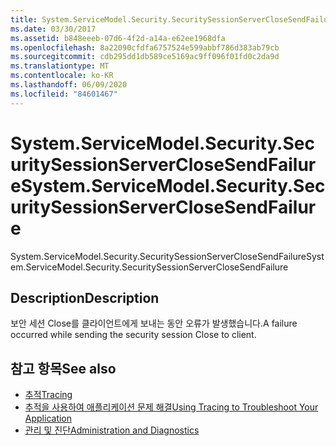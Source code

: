 ```yaml
---
title: System.ServiceModel.Security.SecuritySessionServerCloseSendFailure
ms.date: 03/30/2017
ms.assetid: b848eeeb-07d6-4f2d-a14a-e62ee1968dfa
ms.openlocfilehash: 8a22090cfdfa6757524e599abbf786d383ab79cb
ms.sourcegitcommit: cdb295dd1db589ce5169ac9ff096f01fd0c2da9d
ms.translationtype: MT
ms.contentlocale: ko-KR
ms.lasthandoff: 06/09/2020
ms.locfileid: "84601467"
---
```

# <a name="systemservicemodelsecuritysecuritysessionserverclosesendfailure"></a><span data-ttu-id="cd7fa-102">System.ServiceModel.Security.SecuritySessionServerCloseSendFailure</span><span class="sxs-lookup"><span data-stu-id="cd7fa-102">System.ServiceModel.Security.SecuritySessionServerCloseSendFailure</span></span>
<span data-ttu-id="cd7fa-103">System.ServiceModel.Security.SecuritySessionServerCloseSendFailure</span><span class="sxs-lookup"><span data-stu-id="cd7fa-103">System.ServiceModel.Security.SecuritySessionServerCloseSendFailure</span></span>  
  
## <a name="description"></a><span data-ttu-id="cd7fa-104">Description</span><span class="sxs-lookup"><span data-stu-id="cd7fa-104">Description</span></span>  
 <span data-ttu-id="cd7fa-105">보안 세션 Close를 클라이언트에게 보내는 동안 오류가 발생했습니다.</span><span class="sxs-lookup"><span data-stu-id="cd7fa-105">A failure occurred while sending the security session Close to client.</span></span>  
  
## <a name="see-also"></a><span data-ttu-id="cd7fa-106">참고 항목</span><span class="sxs-lookup"><span data-stu-id="cd7fa-106">See also</span></span>

- [<span data-ttu-id="cd7fa-107">추적</span><span class="sxs-lookup"><span data-stu-id="cd7fa-107">Tracing</span></span>](index.md)
- [<span data-ttu-id="cd7fa-108">추적을 사용하여 애플리케이션 문제 해결</span><span class="sxs-lookup"><span data-stu-id="cd7fa-108">Using Tracing to Troubleshoot Your Application</span></span>](using-tracing-to-troubleshoot-your-application.md)
- [<span data-ttu-id="cd7fa-109">관리 및 진단</span><span class="sxs-lookup"><span data-stu-id="cd7fa-109">Administration and Diagnostics</span></span>](../index.md)
